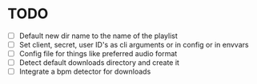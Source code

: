 # TODO

- [ ] Default new dir name to the name of the playlist
- [ ] Set client, secret, user ID's as cli arguments or in config or in envvars
- [ ] Config file for things like preferred audio format
- [ ] Detect default downloads directory and create it
- [ ] Integrate a bpm detector for downloads
